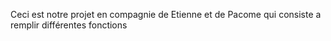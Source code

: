 Ceci est notre projet en compagnie de Etienne et de Pacome qui consiste a remplir différentes fonctions 
